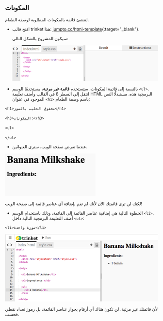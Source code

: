 ## المكونات

لننشئ قائمة بالمكونات المطلوبة لوصفة الطعام.



+ افتح قالب trinket هذا: [jumpto.cc/html-template](http://jumpto.cc/html-template){:target="_blank"}.

	سيكون المشروع بالشكل التالي:

	![screenshot](images/recipe-starter.png)

+ بالنسبة إلى قائمة المكونات، ستستخدم __قائمة غير مرتبة__، مستخدمًا الوسم `<ul>`. انتقل إلى السطر 8 في القالب وأضف تعليمة HTML البرمجية هذه، مستبدلًا النص الموجود في عنوان `<h1>` باسم وصفة الطعام:

```
<h1>مخفوق الحليب بالموز</h1>

<h3>المكونات:</h3>

<ul>

</ul>
```

+ عندما تعرض صفحة الويب، سترى العنوانَين.

![screenshot](images/recipe-headings.png)

لكنك لن ترى قائمتك الآن لأنك لم تقم بإضافة أي عناصر قائمة إلى صفحة الويب!

+ الخطوة التالية هي إضافية عناصر القائمة إلى القائمة، وذلك باستخدام الوسم `<li>`. أضف التعليمة البرمجية التالية داخل `<ul>`:

```
<li>موزة واحدة</li>
```
![screenshot](images/recipe-ul.png)

لأن قائمتك غير مرتبة، لن تكون هناك أي أرقام بجوار عناصر القائمة، بل رموز تعداد نقطي فحسب.

